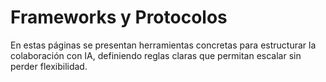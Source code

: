 # Frameworks y Protocolos

En estas páginas se presentan herramientas concretas para estructurar la colaboración con IA, definiendo reglas claras que permitan escalar sin perder flexibilidad.
